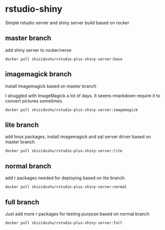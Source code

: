 # rstudio-shiny
Simple rstudio server and shiny server build based on rocker


## master branch
add shiny server to rocker/verse

```
docker pull shizidushu/rstudio-plus-shiny-server:base
```

## imagemagick branch
install imagemagick based on master branch

I struggled with ImageMagick a lot of days. It seems rmarkdown require it to convert pictures sometimes.

```
docker pull shizidushu/rstudio-plus-shiny-server:imagemagick
```


## lite branch
add linux packages, install imagemagick and sql server driver based on master branch

```
docker pull shizidushu/rstudio-plus-shiny-server:lite
```

## normal branch
add r packages needed for deploying based on lite branch.

```
docker pull shizidushu/rstudio-plus-shiny-server:normal
```


## full branch
Just add more r packages for testing purpose based on normal branch

```
docker pull shizidushu/rstudio-plus-shiny-server:full
```



